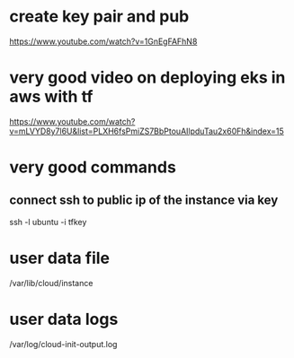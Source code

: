 # create key pair and pub
https://www.youtube.com/watch?v=1GnEgFAFhN8

# very good video on deploying eks in aws with tf
https://www.youtube.com/watch?v=mLVYD8y7l6U&list=PLXH6fsPmiZS7BbPtouAIlpduTau2x60Fh&index=15

# very good commands
## connect ssh to public ip of the instance via key
ssh <public-ip> -l ubuntu -i tfkey

# user data file
/var/lib/cloud/instance

# user data logs
/var/log/cloud-init-output.log